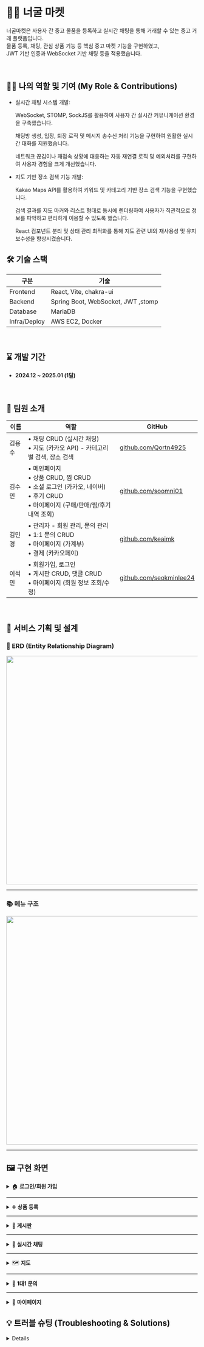 # 🧑‍💻 너굴 마켓 

너굴마켓은 사용자 간 중고 물품을 등록하고 실시간 채팅을 통해 거래할 수 있는 중고 거래 플랫폼입니다.  
물품 등록, 채팅, 관심 상품 기능 등 핵심 중고 마켓 기능을 구현하였고,  
JWT 기반 인증과 WebSocket 기반 채팅 등을 적용했습니다.

<br/>

## 🙋‍♂️ 나의 역할 및 기여 (My Role & Contributions)

 <ul>
<li>실시간 채팅 시스템 개발:

WebSocket, STOMP, SockJS를 활용하여 사용자 간 실시간 커뮤니케이션 환경을 구축했습니다.

채팅방 생성, 입장, 퇴장 로직 및 메시지 송수신 처리 기능을 구현하여 원활한 실시간 대화를 지원했습니다.

네트워크 끊김이나 재접속 상황에 대응하는 자동 재연결 로직 및 예외처리를 구현하여 사용자 경험을 크게 개선했습니다. </li>

<li>지도 기반 장소 검색 기능 개발:

Kakao Maps API를 활용하여 키워드 및 카테고리 기반 장소 검색 기능을 구현했습니다.

검색 결과를 지도 마커와 리스트 형태로 동시에 렌더링하여 사용자가 직관적으로 정보를 파악하고 편리하게 이용할 수 있도록 했습니다.

React 컴포넌트 분리 및 상태 관리 최적화를 통해 지도 관련 UI의 재사용성 및 유지보수성을 향상시켰습니다.</li>
</ul>

## 🛠 기술 스택

| 구분         | 기술 |
|--------------|------|
| Frontend     | React, Vite, chakra-ui |
| Backend      | Spring Boot, WebSocket, JWT ,stomp |
| Database     | MariaDB |
| Infra/Deploy | AWS EC2, Docker|

<br/>

## ⌛ 개발 기간

- **2024.12 ~ 2025.01 (1달)**

<br/>

## 👥 팀원 소개

| 이름   | 역할 | GitHub |
|--------|------|--------|
| 김용수 | • 채팅 CRUD (실시간 채팅)<br>• 지도 (카카오 API) - 카테고리별 검색, 장소 검색 | [github.com/Qortn4925](https://github.com/Qortn4925) |
| 김수민 | • 메인페이지<br>• 상품 CRUD, 찜 CRUD<br>• 소셜 로그인 (카카오, 네이버)<br>• 후기 CRUD<br>• 마이페이지 (구매/판매/찜/후기 내역 조회) | [github.com/soomni01](https://github.com/soomni01) |
| 김민경 | • 관리자 - 회원 관리, 문의 관리<br>• 1:1 문의 CRUD<br>• 마이페이지 (가계부)<br>• 결제 (카카오페이) | [github.com/keaimk](https://github.com/keaimk) |
| 이석민 | • 회원가입, 로그인<br>• 게시판 CRUD, 댓글 CRUD<br>• 마이페이지 (회원 정보 조회/수정) | [github.com/seokminlee24](https://github.com/seokminlee24) |

<br/>

## 🧩 서비스 기획 및 설계

### 📌 ERD (Entity Relationship Diagram)

<p align="center">
  <img src="https://github.com/user-attachments/assets/1a8394b3-ac06-4531-ac04-b3cce38c9ba5" width="600"/>
</p>

---

### 📚 메뉴 구조

<p align="center">
  <img src="https://github.com/user-attachments/assets/e4f51ee8-1e7d-46ba-b82f-2dfc4a40b917" width="600"/>
</p>

---

## 🖼️ 구현 화면

<details>
<summary>🏠 <strong>로그인/회원 가입</strong></summary>

<ul>
  <li>JWT 인증 방식을 사용하여 로그인/회원가입 처리</li>
  <li>로그인 후 사용자 역할에 따라 접근 가능한 메뉴가 달라집니다.</li>
</ul>

<p align="center">
  <img width="48%" src="https://github.com/user-attachments/assets/f7f793b7-7627-4ae0-a6ed-16df6d98347b" />
  <img width="48%" src="https://github.com/user-attachments/assets/4da2caf8-8f6f-4a57-9804-b8110a82e756" />
</p>

</details>

---

<details>
<summary>➕ <strong>상품 등록</strong></summary>

<ul>
  <li>상품 등록 시 이미지 업로드, 카테고리 선택, 가격 등의 정보 입력 가능</li>
  <li>작성 완료 전 미리보기 기능을 통해 등록 내용을 확인할 수 있습니다.</li>
</ul>

<p align="center">
  <img width="48%" src="https://github.com/user-attachments/assets/21718913-400c-4bfa-b202-834a01ef8736" />
  <img width="48%" src="https://github.com/user-attachments/assets/9a8d59ed-043e-490e-ad7e-512c05de13df" />
  <img width="48%" src="https://github.com/user-attachments/assets/e94dccdd-a9b5-41b4-b3c3-f3e8eadeabe1" />
  <img width="48%" src="https://your-image-url.com/register.gif" />
</p>

</details>

---

<details>
<summary>📝 <strong>게시판</strong></summary>

<ul>
  <li>사용자들이 자유롭게 글을 작성하고 댓글을 달 수 있는 게시판 기능</li>
  <li>카테고리별 분류와 최신순 정렬 기능을 제공</li>
</ul>

<p align="center">
  <img width="48%" src="https://github.com/user-attachments/assets/27be9173-7e3c-420d-8672-41ac263c6278" />
  <img width="48%" src="https://github.com/user-attachments/assets/10f63eb8-634a-4a0d-92e8-510f10213f7f" />
</p>

</details>

---

<details>
<summary>💬 <strong>실시간 채팅</strong></summary>

<ul>
  <li>STOMP WebSocket 기반의 실시간 채팅 기능</li>
  <li>구매자와 판매자 간 1:1 채팅 및 알림 기능 구현</li>
</ul>

<p align="center">
  <img width="48%" src="https://github.com/user-attachments/assets/b22d80ed-d6ca-47ec-8319-5e64e93d6aca" />
  <img width="48%" src="https://github.com/user-attachments/assets/185146cf-9b42-4287-8bec-d1d4b8903a40" />
  <img width="48%" src="https://github.com/user-attachments/assets/51c58c58-6dcd-4a92-b6b3-7375556282d6" />
  <img width="48%" src="https://github.com/user-attachments/assets/3ce3e3ea-7420-4aec-9a31-1e2308aa3c75" />
  <img width="48%" src="https://github.com/user-attachments/assets/e2640909-7f2a-4ba6-a5c2-fb22b252c0c7" />
</p>

</details>

---

<details>
<summary>🗺️ <strong>지도</strong></summary>

<ul>
  <li>Kakao Maps API를 이용한 지도 기반 장소 검색 기능</li>
  <li>리스트 클릭 시 마커와 연동되어 상세 정보 제공</li>
</ul>

<p align="center">
  <img width="48%" src="https://github.com/user-attachments/assets/a555f665-e6c1-433c-9cfc-e9fd6d065bb6" />
  <img width="48%" src="https://github.com/user-attachments/assets/15c5f7a9-5b73-41e3-9915-33a3255d2504" />
  <img width="48%" src="https://github.com/user-attachments/assets/ba1594b8-9bff-49f4-94e5-e4e428a9968c" />
</p>

</details>

---

<details>
<summary>📩 <strong>1대1 문의</strong></summary>

<ul>
  <li>사용자가 운영자에게 직접 문의를 보낼 수 있는 기능</li>
  <li>운영자는 문의 내역을 확인하고 답변을 작성할 수 있습니다.</li>
</ul>

<p align="center">
  <img width="48%" src="https://github.com/user-attachments/assets/467ddd3a-b274-4689-95d0-f37b4bf6e3ac" />
  <img width="48%" src="https://github.com/user-attachments/assets/ca77a3f7-f32d-4053-b096-f2e46b4c584a" />
</p>

</details>

---

<details>
<summary>👤 <strong>마이페이지</strong></summary>

<ul>
  <li>내가 등록한 상품, 찜한 상품, 채팅 내역 등을 확인할 수 있는 개인화 페이지</li>
  <li>회원 정보 수정, 탈퇴 기능도 제공합니다.</li>
</ul>

<p align="center">
  <img width="48%" src="https://github.com/user-attachments/assets/8d9152c8-d015-4ad5-892a-5b7f7b411ec9" />
  <img width="48%" src="https://github.com/user-attachments/assets/cc921748-39f4-4fe8-ad7f-96a3215040c2" />
  <img width="48%" src="https://github.com/user-attachments/assets/73369335-8324-449d-beb4-e1d43637febe" />
  <img width="48%" src="https://github.com/user-attachments/assets/bcbd77bc-7bd4-4988-9feb-a4da6648e77d" />
  <img width="48%" src="https://github.com/user-attachments/assets/a7a5c8f0-07f1-418c-b3fb-f57f9c548982" />
  <img width="48%" src="https://github.com/user-attachments/assets/419b4303-fe1d-4f5f-b1d5-504f9ec7b89a" />
  <img width="48%" src="https://github.com/user-attachments/assets/322abc7b-8e4d-490a-ac45-ee09d2ad3251" />
</p>

</details>



## 💡 트러블 슈팅 (Troubleshooting & Solutions)
<details>
 <p>
문제 발생:
이 프로젝트는 저에게 **실시간 통신(WebSocket, STOMP)**과 외부 지도 API 연동(Kakao Maps API) 모두 첫 경험이었습니다. 특히 생소한 STOMP 프로토콜을 이용한 서버-클라이언트 통신 설정과, npm kakao 라이브러리의 기능 제약으로 React 환경에서 JSX 내부에 일반 JavaScript 코드를 직접 사용하며 불필요한 리렌더링 문제가 발생하는 등, 예상치 못한 기술적 난관에 부딪혔습니다.

해결 과정:
이러한 문제들을 해결하기 위해 개발 문서를 끊임없이 참고하고 적용하는 방식으로 접근했습니다. STOMP 통신 안정화를 위해서는 관련 공식 문서와 예제 코드를 분석하며 서버 및 클라이언트 설정을 최적화했고, 네트워크 끊김 시 자동 재연결 로직을 구현하여 사용자 경험을 개선했습니다.
Kakao Maps API의 리렌더링 문제는  필요한 시점에만 렌더링되도록 최적화하여 성능을 확보했습니다. 이 과정에서 React의 렌더링  기법에 대한 이해를 높였습니다.

배운 점:

 문제 해결 능력: 처음 접하는 기술인 STOMP와 Kakao Maps API를 개발 문서만으로 학습하고 실제 프로젝트에 적용하며 문제점들을 해결해 나가는 과정을 통해 주도적인 문제 해결 역량을  강화할 수 있었습니다.

기술 문서 활용 능력: 생소한 기술 스택을 마주했을 때, 공식 개발 문서를 분석하고 적용하는 능력이 얼마나 중요한지 체감했으며, 이는 새로운 기술 습득의 중요한 자산이 되었습니다.

React 최적화: React 환경에서 외부 라이브러리 연동 시 발생할 수 있는 렌더링 성능 이슈를 직접 겪고 해결하며, 컴포넌트 최적화 기법에 대한 실질적인 경험과 이해를 쌓았습니다.
</p>
</details>


